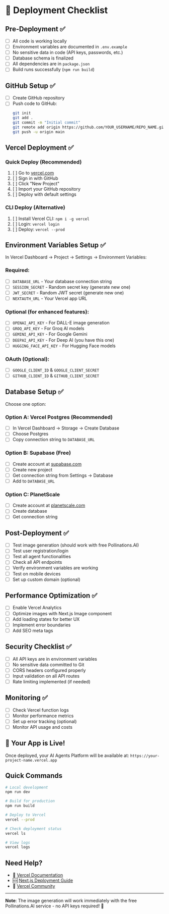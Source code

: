 # 🚀 Deployment Checklist

## Pre-Deployment ✅

- [ ] All code is working locally
- [ ] Environment variables are documented in `.env.example`
- [ ] No sensitive data in code (API keys, passwords, etc.)
- [ ] Database schema is finalized
- [ ] All dependencies are in `package.json`
- [ ] Build runs successfully (`npm run build`)

## GitHub Setup ✅

- [ ] Create GitHub repository
- [ ] Push code to GitHub:
  ```bash
  git init
  git add .
  git commit -m "Initial commit"
  git remote add origin https://github.com/YOUR_USERNAME/REPO_NAME.git
  git push -u origin main
  ```

## Vercel Deployment ✅

### Quick Deploy (Recommended)
1. [ ] Go to [vercel.com](https://vercel.com)
2. [ ] Sign in with GitHub
3. [ ] Click "New Project"
4. [ ] Import your GitHub repository
5. [ ] Deploy with default settings

### CLI Deploy (Alternative)
1. [ ] Install Vercel CLI: `npm i -g vercel`
2. [ ] Login: `vercel login`
3. [ ] Deploy: `vercel --prod`

## Environment Variables Setup ✅

In Vercel Dashboard → Project → Settings → Environment Variables:

### Required:
- [ ] `DATABASE_URL` - Your database connection string
- [ ] `SESSION_SECRET` - Random secret key (generate new one)
- [ ] `JWT_SECRET` - Random JWT secret (generate new one)
- [ ] `NEXTAUTH_URL` - Your Vercel app URL

### Optional (for enhanced features):
- [ ] `OPENAI_API_KEY` - For DALL-E image generation
- [ ] `GROQ_API_KEY` - For Groq AI models
- [ ] `GEMINI_API_KEY` - For Google Gemini
- [ ] `DEEPAI_API_KEY` - For Deep AI (you have this one)
- [ ] `HUGGING_FACE_API_KEY` - For Hugging Face models

### OAuth (Optional):
- [ ] `GOOGLE_CLIENT_ID` & `GOOGLE_CLIENT_SECRET`
- [ ] `GITHUB_CLIENT_ID` & `GITHUB_CLIENT_SECRET`

## Database Setup ✅

Choose one option:

### Option A: Vercel Postgres (Recommended)
- [ ] In Vercel Dashboard → Storage → Create Database
- [ ] Choose Postgres
- [ ] Copy connection string to `DATABASE_URL`

### Option B: Supabase (Free)
- [ ] Create account at [supabase.com](https://supabase.com)
- [ ] Create new project
- [ ] Get connection string from Settings → Database
- [ ] Add to `DATABASE_URL`

### Option C: PlanetScale
- [ ] Create account at [planetscale.com](https://planetscale.com)
- [ ] Create database
- [ ] Get connection string

## Post-Deployment ✅

- [ ] Test image generation (should work with free Pollinations.AI)
- [ ] Test user registration/login
- [ ] Test all agent functionalities
- [ ] Check all API endpoints
- [ ] Verify environment variables are working
- [ ] Test on mobile devices
- [ ] Set up custom domain (optional)

## Performance Optimization ✅

- [ ] Enable Vercel Analytics
- [ ] Optimize images with Next.js Image component
- [ ] Add loading states for better UX
- [ ] Implement error boundaries
- [ ] Add SEO meta tags

## Security Checklist ✅

- [ ] All API keys are in environment variables
- [ ] No sensitive data committed to Git
- [ ] CORS headers configured properly
- [ ] Input validation on all API routes
- [ ] Rate limiting implemented (if needed)

## Monitoring ✅

- [ ] Check Vercel function logs
- [ ] Monitor performance metrics
- [ ] Set up error tracking (optional)
- [ ] Monitor API usage and costs

## 🎉 Your App is Live!

Once deployed, your AI Agents Platform will be available at:
`https://your-project-name.vercel.app`

## Quick Commands

```bash
# Local development
npm run dev

# Build for production
npm run build

# Deploy to Vercel
vercel --prod

# Check deployment status
vercel ls

# View logs
vercel logs
```

## Need Help?

- 📖 [Vercel Documentation](https://vercel.com/docs)
- 🆘 [Next.js Deployment Guide](https://nextjs.org/docs/deployment)
- 💬 [Vercel Community](https://github.com/vercel/vercel/discussions)

---

**Note**: The image generation will work immediately with the free Pollinations.AI service - no API keys required! 🎨
